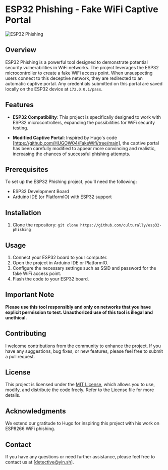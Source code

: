 # ESP32 Phishing - Fake WiFi Captive Portal

![ESP32 Phishing](https://1.bp.blogspot.com/-GuWilb37otg/XTe1FBKampI/AAAAAAAADe8/nLT2nCWXoD0mqk4-SD7yUHiod4jCyA2JQCLcBGAs/s400/ESP32-Module.png)

## Overview

ESP32 Phishing is a powerful tool designed to demonstrate potential security vulnerabilities in WiFi networks. The project leverages the ESP32 microcontroller to create a fake WiFi access point. When unsuspecting users connect to this deceptive network, they are redirected to an automatic captive portal. Any credentials submitted on this portal are saved locally on the ESP32 device at `172.0.0.1/pass`.

## Features

- **ESP32 Compatibility**: This project is specifically designed to work with ESP32 microcontrollers, expanding the possibilities for WiFi security testing.

- **Modified Captive Portal**: Inspired by Hugo's code [https://github.com/HUGOW04/FakeWifi/tree/main], the captive portal has been carefully modified to appear more convincing and realistic, increasing the chances of successful phishing attempts.

## Prerequisites

To set up the ESP32 Phishing project, you'll need the following:

- ESP32 Development Board
- Arduino IDE (or PlatformIO) with ESP32 support

## Installation

1. Clone the repository: `git clone https://github.com/culturally/esp32-phishing`

## Usage

1. Connect your ESP32 board to your computer.
2. Open the project in Arduino IDE or PlatformIO.
3. Configure the necessary settings such as SSID and password for the fake WiFi access point.
4. Flash the code to your ESP32 board.

## Important Note

**Please use this tool responsibly and only on networks that you have explicit permission to test. Unauthorized use of this tool is illegal and unethical.**

## Contributing

I welcome contributions from the community to enhance the project. If you have any suggestions, bug fixes, or new features, please feel free to submit a pull request.

## License

This project is licensed under the [MIT License](https://github.com/culturally/esp32-phishing/blob/main/LICENSE), which allows you to use, modify, and distribute the code freely. Refer to the License file for more details.

## Acknowledgments

We extend our gratitude to Hugo for inspiring this project with his work on ESP8266 WiFi phishing.

## Contact

If you have any questions or need further assistance, please feel free to contact us at [detective@yin.sh].
